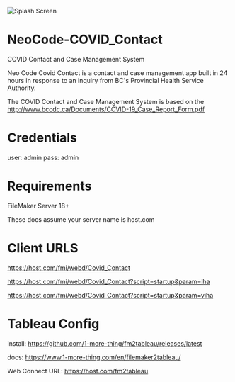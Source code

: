 ![Splash Screen](https://user-images.githubusercontent.com/597763/95042776-c3343280-068f-11eb-9665-358d9152a495.png?raw=true)

# NeoCode-COVID_Contact
COVID Contact and Case Management System

Neo Code Covid Contact is a contact and case management app built in 24 hours in response to an inquiry from BC's Provincial Health Service Authority. 

The COVID Contact and Case Management System is based on the http://www.bccdc.ca/Documents/COVID-19_Case_Report_Form.pdf

# Credentials
user: admin
pass: admin

# Requirements
FileMaker Server 18+

These docs assume your server name is host.com

# Client URLS
https://host.com/fmi/webd/Covid_Contact

https://host.com/fmi/webd/Covid_Contact?script=startup&param=iha

https://host.com/fmi/webd/Covid_Contact?script=startup&param=viha

# Tableau Config
install:
https://github.com/1-more-thing/fm2tableau/releases/latest

docs:
https://www.1-more-thing.com/en/filemaker2tableau/

Web Connect URL:
https://host.com/fm2tableau
